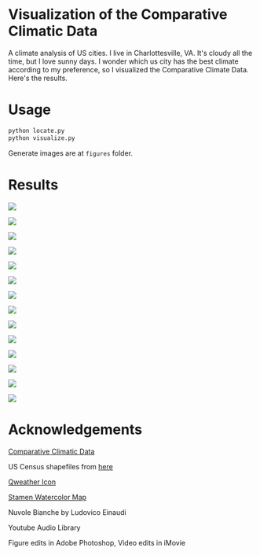 # Visualization of the Comparative Climatic Data

A climate analysis of US cities. I live in Charlottesville, VA. It's cloudy all the time, but I love sunny days. I wonder which us city has the best climate according to my preference, so I visualized the Comparative Climate Data. Here's the results.

# Usage

```sh
python locate.py
python visualize.py
```

Generate images are at `figures` folder.

# Results

![](figures/1_cloud.png)

![](figures/2_rain.png)

![](figures/3_snow.png)

![](figures/4_humidity.png)

![](figures/5_wind.png)

![](figures/6_cold.png)

![](figures/7_hot.png)

![](figures/8_record_high.png)

![](figures/9_mean_maximum.png)

![](figures/10_average.png)

![](figures/11_mean_minimum.png)

![](figures/12_record_low.png)

![](figures/13_sunshine.png)

![](figures/14_precipitation.png)

# Acknowledgements

[Comparative Climatic Data](https://www.ncei.noaa.gov/products/land-based-station/comparative-climatic-data)

US Census shapefiles from [here](https://github.com/joncutrer/geopandas-tutorial)

[Qweather Icon](https://github.com/qwd/WeatherIcon)

[Stamen Watercolor Map](http://maps.stamen.com/watercolor/)

Nuvole Bianche by Ludovico Einaudi

Youtube Audio Library

Figure edits in Adobe Photoshop, Video edits in iMovie
